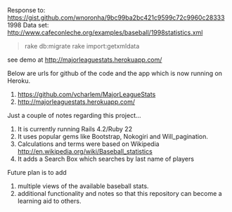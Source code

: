 Response to: https://gist.github.com/wnoronha/9bc99ba2bc421c9599c72c9960c28333
1998 Data set: http://www.cafeconleche.org/examples/baseball/1998statistics.xml
> rake db:migrate
> rake import:getxmldata

see demo at http://majorleaguestats.herokuapp.com/

Below are urls for github of the code and the app which is now running on Heroku.
1.	https://github.com/vcharlem/MajorLeagueStats
2.	http://majorleaguestats.herokuapp.com/

Just a couple of notes regarding this project…

1.	It is currently running Rails 4.2/Ruby 22
2.	It uses popular gems like Bootstrap, Nokogiri and Will_pagination. 
3.	Calculations and terms were based on Wikipedia
http://en.wikipedia.org/wiki/Baseball_statistics
4.	It adds a Search Box which searches by last name of players

Future plan is to add
1. multiple views of the available baseball stats.
6. additional functionality and notes so that this repository can become a learning aid to others.
